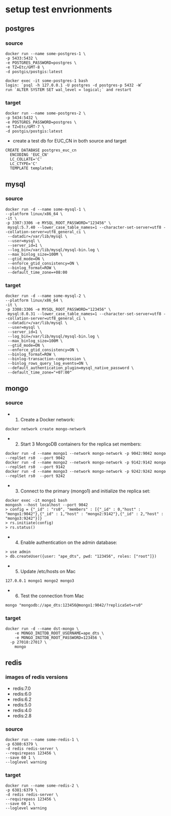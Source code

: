# setup test envrionments

## postgres

### source

```
docker run --name some-postgres-1 \
-p 5433:5432 \
-e POSTGRES_PASSWORD=postgres \
-e TZ=Etc/GMT-8 \
-d postgis/postgis:latest

docker exec -it some-postgres-1 bash
login: `psql -h 127.0.0.1 -U postgres -d postgres-p 5432 -W`
run `ALTER SYSTEM SET wal_level = logical;` and restart
```

### target

```
docker run --name some-postgres-2 \
-p 5434:5432 \
-e POSTGRES_PASSWORD=postgres \
-e TZ=Etc/GMT-7 \
-d postgis/postgis:latest
```

- create a test db for EUC_CN in both source and target

```
CREATE DATABASE postgres_euc_cn
  ENCODING 'EUC_CN'
  LC_COLLATE='C'
  LC_CTYPE='C'
  TEMPLATE template0;
```

## mysql

### source

```
docker run -d --name some-mysql-1 \
--platform linux/x86_64 \
-it \
-p 3307:3306 -e MYSQL_ROOT_PASSWORD="123456" \
 mysql:5.7.40 --lower_case_table_names=1 --character-set-server=utf8 --collation-server=utf8_general_ci \
 --datadir=/var/lib/mysql \
 --user=mysql \
 --server_id=1 \
 --log_bin=/var/lib/mysql/mysql-bin.log \
 --max_binlog_size=100M \
 --gtid_mode=ON \
 --enforce_gtid_consistency=ON \
 --binlog_format=ROW \
 --default_time_zone=+08:00
```

### target

```
docker run -d --name some-mysql-2 \
--platform linux/x86_64 \
-it \
-p 3308:3306 -e MYSQL_ROOT_PASSWORD="123456" \
 mysql:8.0.31 --lower_case_table_names=1 --character-set-server=utf8 --collation-server=utf8_general_ci \
 --datadir=/var/lib/mysql \
 --user=mysql \
 --server_id=1 \
 --log_bin=/var/lib/mysql/mysql-bin.log \
 --max_binlog_size=100M \
 --gtid_mode=ON \
 --enforce_gtid_consistency=ON \
 --binlog_format=ROW \
 --binlog-transaction-compression \
 --binlog_rows_query_log_events=ON \
 --default_authentication_plugin=mysql_native_password \
 --default_time_zone="+07:00"
```

## mongo

### source

- 1. Create a Docker network:

```
docker network create mongo-network
```

- 2. Start 3 MongoDB containers for the replica set members:

```
docker run -d --name mongo1 --network mongo-network -p 9042:9042 mongo --replSet rs0  --port 9042
docker run -d --name mongo2 --network mongo-network -p 9142:9142 mongo --replSet rs0  --port 9142
docker run -d --name mongo3 --network mongo-network -p 9242:9242 mongo --replSet rs0  --port 9242
```

- 3. Connect to the primary (mongo1) and initialize the replica set:

```
docker exec -it mongo1 bash
mongosh --host localhost --port 9042
> config = {"_id" : "rs0", "members" : [{"_id" : 0,"host" : "mongo1:9042"},{"_id" : 1,"host" : "mongo2:9142"},{"_id" : 2,"host" : "mongo3:9242"}]}
> rs.initiate(config)
> rs.status()
```

- 4. Enable authentication on the admin database:

```
> use admin
> db.createUser({user: "ape_dts", pwd: "123456", roles: ["root"]})
```

- 5. Update /etc/hosts on Mac

```
127.0.0.1 mongo1 mongo2 mongo3
```

- 6. Test the connection from Mac

```
mongo "mongodb://ape_dts:123456@mongo1:9042/?replicaSet=rs0"
```

### target

```
docker run -d --name dst-mongo \
	-e MONGO_INITDB_ROOT_USERNAME=ape_dts \
	-e MONGO_INITDB_ROOT_PASSWORD=123456 \
  -p 27018:27017 \
	mongo
```

## redis
### images of redis versions
- redis:7.0
- redis:6.0
- redis:6.2
- redis:5.0
- redis:4.0
- redis:2.8

### source

```
docker run --name some-redis-1 \
-p 6380:6379 \
-d redis redis-server \
--requirepass 123456 \
--save 60 1 \
--loglevel warning
```

### target

```
docker run --name some-redis-2 \
-p 6381:6379 \
-d redis redis-server \
--requirepass 123456 \
--save 60 1 \
--loglevel warning
```